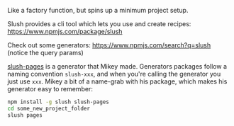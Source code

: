 Like a factory function, but spins up a minimum project setup.

Slush provides a cli tool which lets you use and create recipes: https://www.npmjs.com/package/slush

Check out some generators: https://www.npmjs.com/search?q=slush  (notice the query params)

[slush-pages](https://www.npmjs.com/package/slush-pages) is a generator that Mikey made.
Generators packages follow a naming convention `slush-xxx`, and when you're calling the generator you just use `xxx`.
Mikey a bit of a name-grab with his package, which makes his generator easy to remember:

```bash
npm install -g slush slush-pages
cd some_new_project_folder
slush pages 
```
